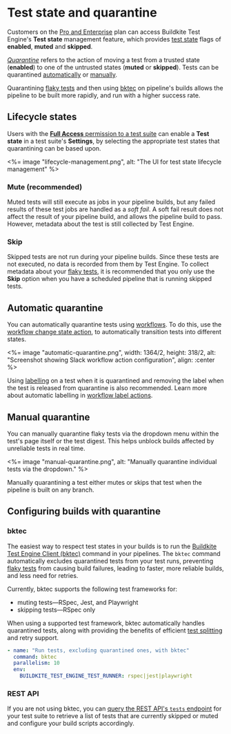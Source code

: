 # Test state and quarantine

Customers on the [Pro and Enterprise](https://buildkite.com/pricing) plan can access Buildkite Test Engine's **Test state** management feature, which provides [test state](/docs/test-engine/glossary#test-state) flags of **enabled**, **muted** and **skipped**.

[_Quarantine_](/docs/test-engine/glossary#quarantine) refers to the action of moving a test from a trusted state (**enabled**) to one of the untrusted states (**muted** or **skipped**). Tests can be quarantined [automatically](#automatic-quarantine) or [manually](#manual-quarantine).

Quarantining [flaky tests](/docs/test-engine/reduce-flaky-tests) and then using [bktec](/docs/test-engine/speed-up-builds-with-bktec#increase-build-reliability-with-test-states) on pipeline's builds allows the pipeline to be built more rapidly, and run with a higher success rate.

## Lifecycle states

Users with the [**Full Access** permission to a test suite](/docs/test-engine/permissions#manage-teams-and-permissions-test-suite-level-permissions) can enable a **Test state** in a test suite's **Settings**, by selecting the appropriate test states that quarantining can be based upon.

<%= image "lifecycle-management.png", alt: "The UI for test state lifecycle management" %>

### Mute (recommended)

Muted tests will still execute as jobs in your pipeline builds, but any failed results of these test jobs are handled as a _soft fail_. A soft fail result does not affect the result of your pipeline build, and allows the pipeline build to pass. However, metadata about the test is still collected by Test Engine.

### Skip

Skipped tests are not run during your pipeline builds. Since these tests are not executed, no data is recorded from them by Test Engine. To collect metadata about your [flaky tests](/docs/test-engine/reduce-flaky-tests), it is recommended that you only use the **Skip** option when you have a scheduled pipeline that is running skipped tests.

## Automatic quarantine

You can automatically quarantine tests using [workflows](/docs/test-engine/reduce-flaky-tests#quarantining-flaky-tests). To do this, use the [workflow change state action](/docs/test-engine/workflows/actions#change-state), to automatically transition tests into different states.

<%= image "automatic-quarantine.png", width: 1364/2, height: 318/2, alt: "Screenshot showing Slack workflow action configuration", align: :center %>

Using [labelling](/docs/test-engine/test-suites/labels) on a test when it is quarantined and removing the label when the test is released from quarantine is also recommended. Learn more about automatic labelling in [workflow label actions](/docs/test-engine/workflows/actions#add-or-remove-label).

## Manual quarantine

You can manually quarantine flaky tests via the dropdown menu within the test's page itself or the test digest. This helps unblock builds affected by unreliable tests in real time.

<%= image "manual-quarantine.png", alt: "Manually quarantine individual tests via the dropdown." %>

Manually quarantining a test either mutes or skips that test when the pipeline is built on any branch.

## Configuring builds with quarantine

### bktec

The easiest way to respect test states in your builds is to run the [Buildkite Test Engine Client (bktec)](https://github.com/buildkite/test-engine-client) command in your pipelines. The `bktec` command automatically excludes quarantined tests from your test runs, preventing [flaky tests](/docs/test-engine/reduce-flaky-tests) from causing build failures, leading to faster, more reliable builds, and less need for retries.

Currently, bktec supports the following test frameworks for:

- muting tests—RSpec, Jest, and Playwright
- skipping tests—RSpec only

When using a supported test framework, bktec automatically handles quarantined tests, along with providing the benefits of efficient [test splitting](/docs/test-engine/test-splitting) and retry support.

```yaml
- name: "Run tests, excluding quarantined ones, with bktec"
  command: bktec
  parallelism: 10
  env:
    BUILDKITE_TEST_ENGINE_TEST_RUNNER: rspec|jest|playwright
```

### REST API

If you are not using bktec, you can [query the REST API's `tests` endpoint](/docs/apis/rest-api/test-engine/quarantine) for your test suite to retrieve a list of tests that are currently skipped or muted and configure your build scripts accordingly.
